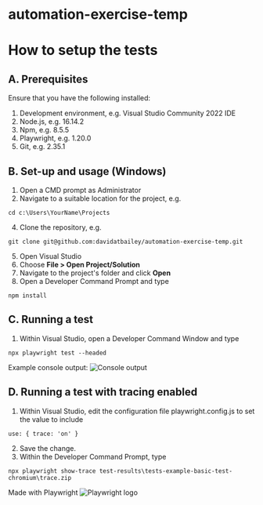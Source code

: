 # automation-exercise-temp

# How to setup the tests

## A. Prerequisites

Ensure that you have the following installed:
1.	Development environment, e.g. Visual Studio Community 2022 IDE
2.	Node.js, e.g. 16.14.2
3.	Npm, e.g. 8.5.5
4.	Playwright, e.g. 1.20.0
5.	Git, e.g. 2.35.1

## B. Set-up and usage (Windows)
1. Open a CMD prompt as Administrator
2. Navigate to a suitable location for the project, e.g.
```
cd c:\Users\YourName\Projects
```
4. Clone the repository, e.g.
```
git clone git@github.com:davidatbailey/automation-exercise-temp.git
```
5. Open Visual Studio
6. Choose **File > Open Project/Solution**
7. Navigate to the project's folder and click **Open**
8. Open a Developer Command Prompt and type
```
npm install
```

## C. Running a test
1. Within Visual Studio, open a Developer Command Window and type
```
npx playwright test --headed
```
Example console output:
![Console output](./Capture.JPG)

## D. Running a test with tracing enabled
1. Within Visual Studio, edit the configuration file playwright.config.js to set the value to include
```
use: { trace: 'on' }
```
2. Save the change.
3. Within the Developer Command Prompt, type 
```
npx playwright show-trace test-results\tests-example-basic-test-chromium\trace.zip
```

Made with Playwright
![Playwright logo](https://img.stackshare.io/service/11955/default_48baa40615243f437bc3b182e62ddfe0290fca4b.png)
